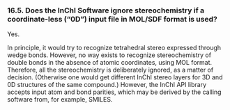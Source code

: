 ### 16.5. Does the InChI Software ignore stereochemistry if a coordinate-less (“0D”) input file in MOL/SDF format is used? 

Yes. 

In principle, it would try to recognize tetrahedral stereo expressed through wedge bonds. However, no way exists to recognize stereochemistry of double bonds in the absence of atomic coordinates, using MOL format. Therefore, all the stereochemistry is deliberately ignored, as a matter of decision. (Otherwise one would get different InChI stereo layers for 3D and 0D structures of the same compound.) However, the InChI API library accepts input atom and bond parities, which may be derived by the calling software from, for example, SMILES.